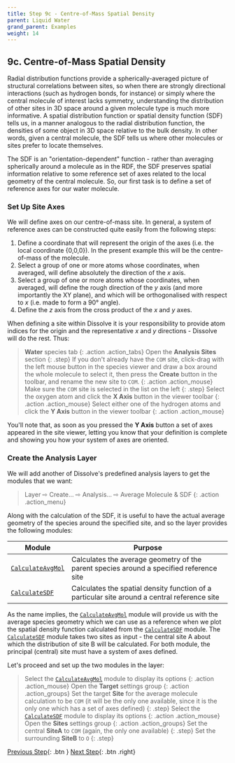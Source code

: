```yaml
---
title: Step 9c - Centre-of-Mass Spatial Density
parent: Liquid Water
grand_parent: Examples
weight: 14
---
```


## 9c. Centre-of-Mass Spatial Density

Radial distribution functions provide a spherically-averaged picture of structural correlations between sites, so when there are strongly directional interactions (such as hydrogen bonds, for instance) or simply where the central molecule of interest lacks symmetry, understanding the distribution of other sites in 3D space around a given molecule type is much more informative. A spatial distribution function or spatial density function (SDF) tells us, in a manner analogous to the radial distribution function, the densities of some object in 3D space relative to the bulk density. In other words, given a central molecule, the SDF tells us where other molecules or sites prefer to locate themselves.

The SDF is an "orientation-dependent" function - rather than averaging spherically around a molecule as in the RDF, the SDF preserves spatial information relative to some reference set of axes related to the local geometry of the central molecule. So, our first task is to define a set of reference axes for our water molecule.

### Set Up Site Axes

We will define axes on our centre-of-mass site. In general, a system of reference axes can be constructed quite easily from the following steps:

1. Define a coordinate that will represent the origin of the axes (i.e. the local coordinate {0,0,0}). In the present example this will be the centre-of-mass of the molecule.
2. Select a group of one or more atoms whose coordinates, when averaged, will define absolutely the direction of the _x_ axis.
3. Select a group of one or more atoms whose coordinates, when averaged, will define the rough direction of the _y_ axis (and more importantly the XY plane), and which will be orthogonalised with respect to _x_ (i.e. made to form a 90&deg; angle).
4. Define the _z_ axis from the cross product of the _x_ and _y_ axes.

When defining a site within Dissolve it is your responsibility to provide atom indices for the origin and the representative _x_ and _y_ directions - Dissolve will do the rest. Thus:

> **Water** species tab
{: .action .action_tabs}
> Open the **Analysis Sites** section
{: .step}
> If you don't already have the `COM` site, click-drag with the left mouse button in the species viewer and draw a box around the whole molecule to select it, then press the **Create** button in the toolbar, and rename the new site to `COM`.
{: .action .action_mouse}
> Make sure the `COM` site is selected in the list on the left
{: .step}
> Select the oxygen atom and click the **X Axis** button in the viewer toolbar
{: .action .action_mouse}
> Select either one of the hydrogen atoms and click the **Y Axis** button in the viewer toolbar
{: .action .action_mouse}

You'll note that, as soon as you pressed the **Y Axis** button a set of axes appeared in the site viewer, letting you know that your definition is complete and showing you how your system of axes are oriented.

### Create the Analysis Layer

We will add another of Dissolve's predefined analysis layers to get the modules that we want:

> Layer &#8680; Create... &#8680; Analysis... &#8680; Average Molecule & SDF
{: .action .action_menu}

Along with the calculation of the SDF, it is useful to have the actual average geometry of the species around the specified site, and so the layer provides the following modules:

| Module | Purpose |
|--------|---------|
| [`CalculateAvgMol`](../../userguide/modules/calculateavgmol) | Calculates the average geometry of the parent species around a specified reference site |
| [`CalculateSDF`](../../userguide/modules/calculatesdf) | Calculates the spatial density function of a particular site around a central reference site |

As the name implies, the [`CalculateAvgMol`](../../userguide/modules/calculateavgmol) module will provide us with the average species geometry which we can use as a reference when we plot the spatial density function calculated from the [`CalculateSDF`](../../userguide/modules/calculatesdf) module. The [`CalculateSDF`](../../userguide/modules/calculatesdf) module takes two sites as input - the central site A about which the distribution of site B will be calculated. For both module, the principal (central) site must have a system of axes defined.

Let's proceed and set up the two modules in the layer:

> Select the [`CalculateAvgMol`](../../userguide/modules/calculateavgmol) module to display its options
{: .action .action_mouse}
> Open the **Target** settings group
{: .action .action_groups}
> Set the target **Site** for the average molecule calculation to be `COM` (it will be the only one available, since it is the only one which has a set of axes defined)
{: .step}
> Select the [`CalculateSDF`](../../userguide/modules/calculatesdf) module to display its options
{: .action .action_mouse}
> Open the **Sites** settings group
{: .action .action_groups}
> Set the central **SiteA** to `COM` (again, the only one available)
{: .step}
> Set the surrounding **SiteB** to `O`
{: .step}

[Previous Step](/docs/examples/water/step9b){: .btn }   [Next Step](/docs/examples/water/step10){: .btn .right}
